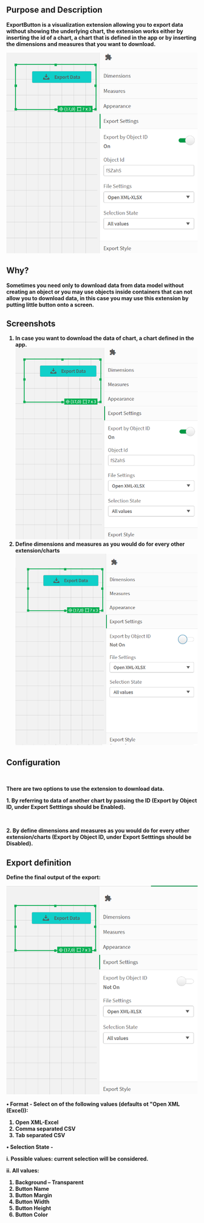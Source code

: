 <h2><strong> Purpose and Description </strong> </h2>

<p> <strong> ExportButton <strong> is a visualization extension allowing you to export data without showing the underlying chart, the extension works either by inserting the id of a chart, a chart that is defined in the app or by inserting the dimensions and measures that you want to download. </p>

<img src="https://github.com/EliasW/ExportButton/blob/master/docs/image_ObjectID.png" alt="[Export Button]">
<h2><strong> Why? </strong> </h2>
<p>Sometimes you need only to download data from data model without creating an object or you may use objects inside containers that can not allow you to download data, in this case you may use this extension by putting little button onto a screen.
</p>

<h2><strong>  Screenshots </strong> </h2>
<ol type="1">
<li>In case you want to download the data of chart, a chart defined in the app. </li>
<img src="https://github.com/EliasW/ExportButton/blob/master/docs/image_ObjectID.png" alt="[Export Button by ID]">
<li>Define dimensions and measures as you would do for every other extension/charts </li>
<img src="https://github.com/EliasW/ExportButton/blob/master/docs/image_DimMes.png" alt="[Export Button By Dimensione and Measure]">
</ol>

<h2><strong>  Configuration </strong> </h2> <br>
<p> There are two options to use the extension to download data. </p>
<p> 1.	By referring to data of another chart by passing the ID (Export by Object ID, under Export Setttings should be Enabled). </p> <br>
<p> 2.	By define dimensions and measures as you would do for every other extension/charts (Export by Object ID, under Export Setttings should be Disabled). </p>

<h2><strong>  Export definition </strong> </h2>
<p> Define the final output of the export: </p>
<img src="https://github.com/EliasW/ExportButton/blob/master/docs/image_ExportSetting.png" alt="[Export Settings]">

<p>•	Format - Select on of the following values (defaults ot "Open XML (Excel)): </p>
<ol type="1">
<li>Open XML-Excel </li>
<li>Comma separated CSV </li>
<li>Tab separated CSV </li>
</ol>

<p>•	Selection State - </p>
<p>i.	Possible values: current selection will be considered.</p>
<p>ii.	All values: </p>
<ol>
<li>Background – Transparent </li>
<li>Button Name</li>
<li>Button Margin</li>
<li>Button Width</li>
<li>Button Height</li>
<li>Button Color</li>
</ol>
